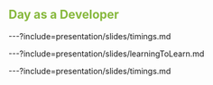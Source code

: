 ## <span style="color: rgb(135, 184, 61)">Day as a Developer</span>

---?include=presentation/slides/timings.md

---?include=presentation/slides/learningToLearn.md

---?include=presentation/slides/timings.md
